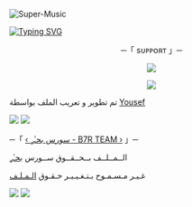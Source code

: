 
![Super-Music](https://graph.org/file/7e05de11143969215a815.jpg)


[![Typing SVG](https://readme-typing-svg.herokuapp.com/?lines=WELCOME+TO+SOURCE+B7R+TEAM+AN+Music+BOT)](https://github.com/FM8Y/Super-Music)

<p align="center">
    ─「 sᴜᴩᴩᴏʀᴛ 」─
</p>

</h3>
<p align="center">
<a href="https://telegram.me/P_6_b"><img src="https://img.shields.io/badge/-Support%20Source-blue.svg?style=for-the-badge&logo=Telegram"></a>
</p>
<p align="center">
<a href="https://telegram.me/cecrr"><img src="https://img.shields.io/badge/-Support%20Channel-blue.svg?style=for-the-badge&logo=Telegram"></a>
</p>

تم تطوير و تعريب الملف بواسطة [Yousef](https://t.me/Y_O_V)

<img src="https://user-images.githubusercontent.com/73097560/115834477-dbab4500-a447-11eb-908a-139a6edaec5c.gif"> <img src="https://user-images.githubusercontent.com/73097560/115834477-dbab4500-a447-11eb-908a-139a6edaec5c.gif">




─「 [‹ سورس بحـٰࢪ - B7R TEAM ›](https://t.me/B_a_r) 」─ 


  الــمــلــف بــحــقــوق ســورس [بحـٰࢪ](https://t.me/B_a_r)

غـيـر مـسـمـوح بـتـغـيـيـر حـقـوق [الـمـلـف](https://t.me/B_a_r)


<img src="https://user-images.githubusercontent.com/73097560/115834477-dbab4500-a447-11eb-908a-139a6edaec5c.gif"> <img src="https://user-images.githubusercontent.com/73097560/115834477-dbab4500-a447-11eb-908a-139a6edaec5c.gif">

